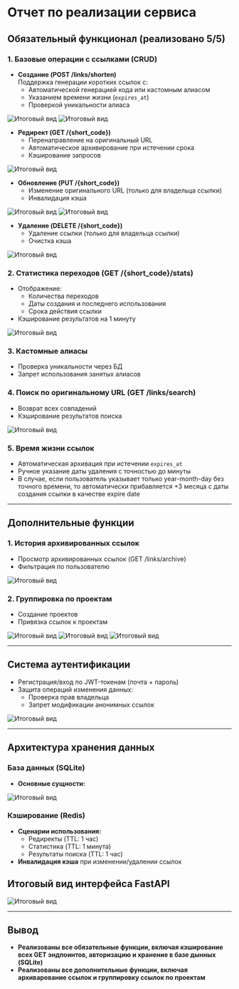 # Отчет по реализации сервиса

## Обязательный функционал (реализовано 5/5)

### 1. Базовые операции с ссылками (CRUD)
- **Создание (POST /links/shorten)**  
  Поддержка генерации коротких ссылок с:  
  - Автоматической генерацией кода или кастомным алиасом  
  - Указанием времени жизни (`expires_at`)  
  - Проверкой уникальности алиаса
  
![Итоговый вид](figs/create-links.jpg "Создание ссылки")
![Итоговый вид](figs/create-links-2.jpg "Создание ссылки")

- **Редирект (GET /{short_code})**  
  - Перенаправление на оригинальный URL  
  - Автоматическое архивирование при истечении срока  
  - Кэширование запросов
    
![Итоговый вид](figs/get-links.jpg "Получение ссылки")

- **Обновление (PUT /{short_code})**  
  - Изменение оригинального URL (только для владельца ссылки)  
  - Инвалидация кэша
    
![Итоговый вид](figs/update-links.jpg "Обновление ссылки")
![Итоговый вид](figs/update-links-2.jpg "Обновление ссылки")

- **Удаление (DELETE /{short_code})**  
  - Удаление ссылки (только для владельца ссылки)  
  - Очистка кэша
    
 ![Итоговый вид](figs/delete-links.jpg "Удаление ссылки")

### 2. Статистика переходов (GET /{short_code}/stats)
- Отображение:  
  - Количества переходов  
  - Даты создания и последнего использования  
  - Срока действия ссылки  
- Кэширование результатов на 1 минуту
  
 ![Итоговый вид](figs/get-stats.jpg "Получение статистик для ссылки")

### 3. Кастомные алиасы
- Проверка уникальности через БД  
- Запрет использования занятых алиасов  

### 4. Поиск по оригинальному URL (GET /links/search)
- Возврат всех совпадений  
- Кэширование результатов поиска
  
 ![Итоговый вид](figs/search-links.jpg "Поиск ссылки") 

### 5. Время жизни ссылок
- Автоматическая архивация при истечении `expires_at`  
- Ручное указание даты удаления с точностью до минуты
- В случае, если пользователь указывает только year-month-day без точного времени, то автоматически прибавляется +3 месяца с даты создания ссылки в качестве expire date

---

## Дополнительные функции

### 1. История архивированных ссылок
- Просмотр архивированных ссылок (GET /links/archive)  
- Фильтрация по пользователю
  
![Итоговый вид](figs/get-archive.jpg "Просмотр архива со ссылками")

### 2. Группировка по проектам
- Создание проектов  
- Привязка ссылок к проектам
  
![Итоговый вид](figs/create-project.jpg "Создание проекта")
![Итоговый вид](figs/create-project-2.jpg "Создание проекта")
![Итоговый вид](figs/put-link-to-project.jpg "Кладем ссылку в проект")

---

## Система аутентификации
- Регистрация/вход по JWT-токенам (почта + пароль) 
- Защита операций изменения данных:  
  - Проверка прав владельца  
  - Запрет модификации анонимных ссылок
    
![Итоговый вид](figs/authorize.jpg "Система авторизации")

---

## Архитектура хранения данных

### База данных (SQLite)
- **Основные сущности:**
  
![Итоговый вид](figs/db.jpg "База данных") 


### Кэширование (Redis)
- **Сценарии использования:**  
  - Редиректы (TTL: 1 час)  
  - Статистика (TTL: 1 минута)  
  - Результаты поиска (TTL: 1 час)  
- **Инвалидация кэша** при изменении/удалении ссылок

## Итоговый вид интерфейса FastAPI

![Итоговый вид](figs/overall.jpg "Итоговый вид")

---

## Вывод
- **Реализованы все обязательные функции, включая кэширование всех GET эндпоинтов, авторизацию и хранение в базе дынных (SQLite)**
- **Реализованы все дополнительные функции, включая архиварование ссылок и группировку ссылок по проектам**
